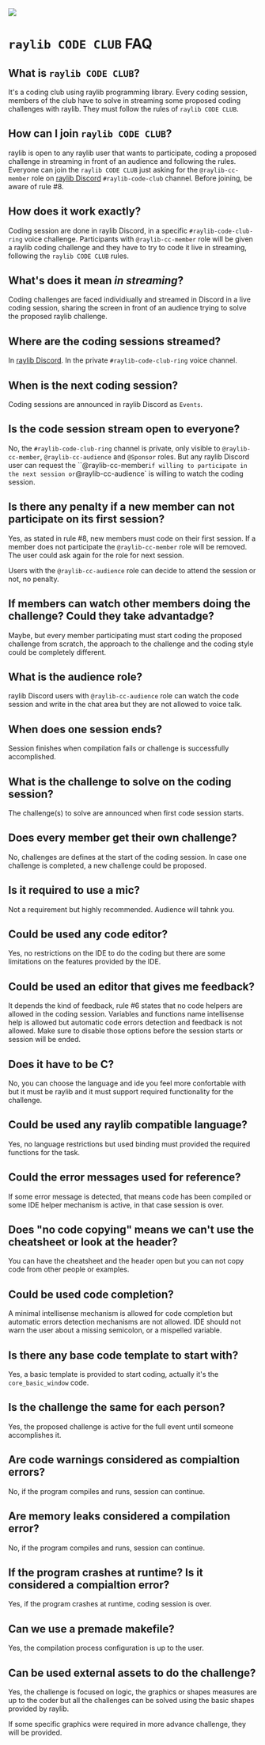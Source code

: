 
<img align="center" src="https://github.com/raysan5/raylib-code-club/blob/main/raylib_code_club_rules.png">

# `raylib CODE CLUB` FAQ

## What is `raylib CODE CLUB`?

It's a coding club using raylib programming library. Every coding session, members of the club have to solve in streaming some proposed coding challenges with raylib. They must follow the rules of `raylib CODE CLUB`.

## How can I join `raylib CODE CLUB`?

raylib is open to any raylib user that wants to participate, coding a proposed challenge in streaming in front of an audience and following the rules. Everyone can join the `raylib CODE CLUB` just asking for the `@raylib-cc-member` role on [raylib Discord](https://discord.gg/raylib) `#raylib-code-club` channel. Before joining, be aware of rule #8.

## How does it work exactly?

Coding session are done in raylib Discord, in a specific `#raylib-code-club-ring` voice challenge. Participants with `@raylib-cc-member` role will be given a raylib coding challenge and they have to try to code it live in streaming, following the `raylib CODE CLUB` rules.

## What's does it mean *in streaming*?

Coding challenges are faced individiually and streamed in Discord in a live coding session, sharing the screen in front of an audience trying to solve the proposed raylib challenge.

## Where are the coding sessions streamed?

In [raylib Discord](https://discord.gg/raylib). In the private `#raylib-code-club-ring` voice channel.

## When is the next coding session?

Coding sessions are announced in raylib Discord as `Events`.

## Is the code session stream open to everyone?

No, the `#raylib-code-club-ring` channel is private, only visible to `@raylib-cc-member`, `@raylib-cc-audience` and `@Sponsor` roles. But any raylib Discord user can request the ``@raylib-cc-member` if willing to participate in the next session or `@raylib-cc-audience` is willing to watch the coding session.

## Is there any penalty if a new member can not participate on its first session?

Yes, as stated in rule #8, new members must code on their first session. If a member does not participate the `@raylib-cc-member` role will be removed. The user could ask again for the role for next session.

Users with the `@raylib-cc-audience` role can decide to attend the session or not, no penalty.

## If members can watch other members doing the challenge? Could they take advantadge?

Maybe, but every member participating must start coding the proposed challenge from scratch, the approach to the challenge and the coding style could be completely different.

## What is the audience role?

raylib Discord users with `@raylib-cc-audience` role can watch the code session and write in the chat area but they are not allowed to voice talk.

## When does one session ends?

Session finishes when compilation fails or challenge is successfully accomplished.

## What is the challenge to solve on the coding session?

The challenge(s) to solve are announced when first code session starts.

## Does every member get their own challenge?

No, challenges are defines at the start of the coding session. In case one challenge is completed, a new challenge could be proposed.

## Is it required to use a mic?

Not a requirement but highly recommended. Audience will tahnk you.

## Could be used any code editor?

Yes, no restrictions on the IDE to do the coding but there are some limitations on the features provided by the IDE.

## Could be used an editor that gives me feedback?

It depends the kind of feedback, rule #6 states that no code helpers are allowed in the coding session. Variables and functions name intellisense help is allowed but automatic code errors detection and feedback is not allowed. Make sure to disable those options before the session starts or session will be ended.

## Does it have to be C?

No, you can choose the language and ide you feel more confortable with but it must be raylib and it must support required functionality for the challenge.

## Could be used any raylib compatible language?

Yes, no language restrictions but used binding must provided the required functions for the task.

## Could the error messages used for reference?

If some error message is detected, that means code has been compiled or some IDE helper mechanism is active, in that case session is over.

## Does "no code copying" means we can't use the cheatsheet or look at the header?

You can have the cheatsheet and the header open but you can not copy code from other people or examples.

## Could be used code completion?

A minimal intellisense mechanism is allowed for code completion but automatic errors detection mechanisms are not allowed. IDE should not warn the user about a missing semicolon, or a mispelled variable.

## Is there any base code template to start with?

Yes, a basic template is provided to start coding, actually it's the `core_basic_window` code.

## Is the challenge the same for each person?

Yes, the proposed challenge is active for the full event until someone accomplishes it.

## Are code warnings considered as compialtion errors?

No, if the program compiles and runs, session can continue.

## Are memory leaks considered a compilation error?

No, if the program compiles and runs, session can continue.

## If the program crashes at runtime? Is it considered a compialtion error?

Yes, if the program crashes at runtime, coding session is over.

## Can we use a premade makefile?

Yes, the compilation process configuration is up to the user.

## Can be used external assets to do the challenge?

Yes, the challenge is focused on logic, the graphics or shapes measures are up to the coder but all the challenges can be solved using the basic shapes provided by raylib.

If some specific graphics were required in more advance challenge, they will be provided.




